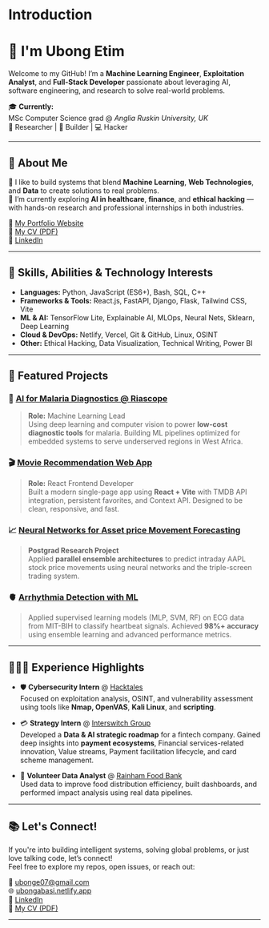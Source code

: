 # Introduction

# 👋 I'm Ubong Etim

Welcome to my GitHub! I’m a **Machine Learning Engineer**, **Exploitation Analyst**, and **Full-Stack Developer** passionate about leveraging AI, software engineering, and research to solve real-world problems.

🎓 **Currently:**  
MSc Computer Science grad @ *Anglia Ruskin University, UK*  
🔬 Researcher | 🚀 Builder | 💻 Hacker

---

## 🚀 About Me

🔹 I like to build systems that blend **Machine Learning**, **Web Technologies**, and **Data** to create solutions to real problems.  
🔹 I’m currently exploring **AI in healthcare**, **finance**, and **ethical hacking** — with hands-on research and professional internships in both industries.  


🔗 [My Portfolio Website](https://ubongabasi.netlify.app/)  
📄 [My CV (PDF)](https://simplify.jobs/resume/297d3620-8b89-4e76-9430-b8c5e4139921/share)  
🔗 [LinkedIn](https://linkedin.com/in/ubongetim)

---

## 🧠 Skills, Abilities & Technology Interests

- **Languages:** Python, JavaScript (ES6+), Bash, SQL, C++
- **Frameworks & Tools:** React.js, FastAPI, Django, Flask, Tailwind CSS, Vite
- **ML & AI:** TensorFlow Lite, Explainable AI, MLOps, Neural Nets, Sklearn, Deep Learning
- **Cloud & DevOps:** Netlify, Vercel, Git & GitHub, Linux, OSINT
- **Other:** Ethical Hacking, Data Visualization, Technical Writing, Power BI

---

## 🧩 Featured Projects

### 🧬 [AI for Malaria Diagnostics @ Riascope](https://www.riascope.com/)
> **Role:** Machine Learning Lead  
Using deep learning and computer vision to power **low-cost diagnostic tools** for malaria. Building ML pipelines optimized for embedded systems to serve underserved regions in West Africa.

### 🎬 [Movie Recommendation Web App](https://movie-recommendation-silk.vercel.app/)
> **Role:** React Frontend Developer  
Built a modern single-page app using **React + Vite** with TMDB API integration, persistent favorites, and Context API. Designed to be clean, responsive, and fast.

### 📈 [Neural Networks for Asset price Movement Forecasting](https://www.scitepress.org/Papers/2025/131836/131836.pdf)
> **Postgrad Research Project**  
Applied **parallel ensemble architectures** to predict intraday AAPL stock price movements using neural networks and the triple-screen trading system.

### 🫀 [Arrhythmia Detection with ML](https://github.com/bongssss/ML-/tree/main)
> Applied supervised learning models (MLP, SVM, RF) on ECG data from MIT-BIH to classify heartbeat signals. Achieved **98%+ accuracy** using ensemble learning and advanced performance metrics.

---

## 👩🏽‍💻 Experience Highlights

- 🛡️ **Cybersecurity Intern** @ [Hacktales](https://hacktales.com.ng/)  
  Focused on exploitation analysis, OSINT, and vulnerability assessment using tools like **Nmap, OpenVAS**, **Kali Linux**, and **scripting**.

- 💳 **Strategy Intern** @ [Interswitch Group](https://interswitchgroup.com/home/)  
  Developed a **Data & AI strategic roadmap** for a fintech company. Gained deep insights into **payment ecosystems**, Financial services-related innovation, Value streams, Payment  facilitation lifecycle,  and card scheme management.

- 🤝 **Volunteer Data Analyst** @ [Rainham Food Bank](https://rainham.foodbank.org.uk/)  
  Used data to improve food distribution efficiency, built dashboards, and performed impact analysis using real data pipelines.

---

## 📚 Let's Connect!

If you're into building intelligent systems, solving global problems, or just love talking code, let’s connect!  
Feel free to explore my repos, open issues, or reach out:

📧 ubonge07@gmail.com  
🌐 [ubongabasi.netlify.app](https://ubongabasi.netlify.app/)  
🔗 [LinkedIn](https://linkedin.com/in/ubongetim)  
📄 [My CV (PDF)](https://simplify.jobs/resume/297d3620-8b89-4e76-9430-b8c5e4139921/share)  

---


